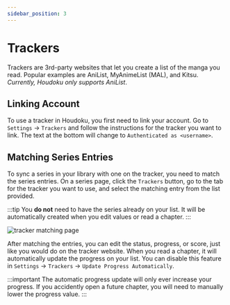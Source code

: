 ```yaml
---
sidebar_position: 3
---
```


# Trackers

Trackers are 3rd-party websites that let you create a list of the manga you read. Popular examples
are AniList, MyAnimeList (MAL), and Kitsu. *Currently, Houdoku only supports AniList*.

## Linking Account

To use a tracker in Houdoku, you first need to link your account. Go to `Settings` -> `Trackers`
and follow the instructions for the tracker you want to link. The text at the bottom will
change to `Authenticated as <username>`.

## Matching Series Entries

To sync a series in your library with one on the tracker, you need to match the series
entries. On a series page, click the `Trackers` button, go to the tab for the tracker you want to
use, and select the matching entry from the list provided.

:::tip
You **do not** need to have the series already on your list. It will be automatically created
when you edit values or read a chapter.
:::

![tracker matching page](/img/screenshot_tracker_matching.png)

After matching the entries, you can edit the status, progress, or score, just like you would do
on the tracker website. When you read a chapter, it will automatically update the progress on
your list. You can disable this feature in `Settings` -> `Trackers` -> `Update Progress Automatically`.

:::important
The automatic progress update will only ever increase your progress. If you accidently open
a future chapter, you will need to manually lower the progress value.
:::
